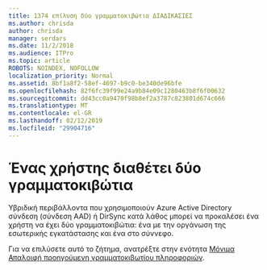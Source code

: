```yaml
---
title: 1374 επίλυση δύο γραμματοκιβώτια ΔΙΑΔΙΚΑΣΙΕΣ
ms.author: chrisda
author: chrisda
manager: serdars
ms.date: 11/2/2018
ms.audience: ITPro
ms.topic: article
ROBOTS: NOINDEX, NOFOLLOW
localization_priority: Normal
ms.assetid: 8bf1a8f2-58ef-4697-b9c0-be340de96bfe
ms.openlocfilehash: 82f6fc39f99e24a9b84e09c1280463b8f6f00632
ms.sourcegitcommit: dd43cc0a9470f98b8ef2a3787c823801d674c666
ms.translationtype: MT
ms.contentlocale: el-GR
ms.lasthandoff: 02/12/2019
ms.locfileid: "29904716"
---
```

# <a name="a-user-has-two-mailboxes"></a>Ένας χρήστης διαθέτει δύο γραμματοκιβώτια

Υβριδική περιβάλλοντα που χρησιμοποιούν Azure Active Directory σύνδεση (σύνδεση AAD) ή DirSync κατά λάθος μπορεί να προκαλέσει ένα χρήστη να έχει δύο γραμματοκιβώτια: ένα με την οργάνωση της εσωτερικής εγκατάστασης και ένα στο σύννεφο.
  
Για να επιλύσετε αυτό το ζήτημα, ανατρέξτε στην ενότητα [Μόνιμα Απαλοιφή προηγούμενη γραμματοκιβωτίου πληροφοριών](https://blogs.technet.microsoft.com/exchange/2018/01/17/permanently-clear-previous-mailbox-info/).
  

